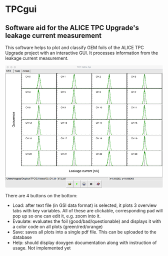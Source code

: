 # TPCgui
## Software aid for the ALICE TPC Upgrade's leakage current measurement

This software helps to plot and classify GEM foils of the ALICE TPC Upgrade project with an interactive GUI. It processes information from the leakage current measurement.     

![Alt text](guiexample.png)

There are 4 buttons on the bottom: 
  * Load: after text file (in GSI data format) is selected, it plots 3 overview tabs with key variables. All of these are clickable, corresponding pad will pop up so one can edit it, e.g. zoom into it.
  * Evaulate: evaluates the foil (good/bad/questionable) and displays it with a color code on all plots (green/red/orange)
  * Save: saves all plots into a single pdf file. This can be uploaded to the database
  * Help: should display doxygen documentation along with instruction of usage. Not implemented yet
